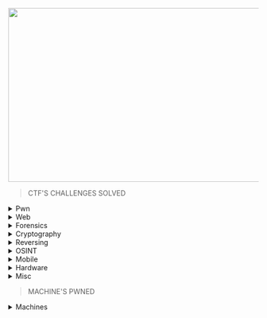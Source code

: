 <p align="center">
<img src="https://user-images.githubusercontent.com/70703371/213686933-43b20745-effa-4e3d-a091-ec0ac292018f.png" width="900" height="350">
</p>


> CTF'S CHALLENGES SOLVED

<details>
<br>
<summary> Pwn </summary>

|No.|Challenge's name|
|:-:|:--------------:|
|1. |[racecar](https://github.com/Bread-Yolk/hackthebox/blob/a814c1dfaa72a1abf52784da7ac51b469e3db73d/Categories/Pwn/racecar/README.md)|
|2. |[You know 0xDiablos](https://github.com/Bread-Yolk/hackthebox/blob/a814c1dfaa72a1abf52784da7ac51b469e3db73d/Categories/Pwn/You%20know%200xDiablos/README.md)|
|3. |[Jeeves](https://github.com/Bread-Yolk/hackthebox/blob/1c2a6a60df107c5f729c0a68cd1d4764bb921aba/Categories/Pwn/Jeeves/README.md)|
|4. |[Space pirate: Entrypoint](https://github.com/Bread-Yolk/hackthebox/blob/c79b78b6e4b55ab702583374b11a2772d7976fc5/Categories/Pwn/Space%20pirate:%20Entrypoint/README.md)|
|5. |[Reg](https://github.com/Bread-Yolk/hackthebox/blob/d88aa1b00cf41672ef139801617536ea6975210e/Categories/Pwn/Reg/README.md)|
|6. |[Space pirate: Going Deeper](https://github.com/Bread-Yolk/hackthebox/blob/99949fc45a7834dddfa5242d2de7581813344f00/Categories/Pwn/Space%20pirate:%20Going%20Deeper/README.md)|
|7. |[Bat Computer](https://github.com/Bread-Yolk/hackthebox/blob/7a0efe3bbcdc21c5b1e7ba55be02299f87d1c917/Categories/Pwn/Bat%20Computer/README.md)|
|8. |[Blacksmith](https://github.com/Bread-Yolk/hackthebox/blob/95c93c68e41d3d0820f2ea693c150933468ee482/Categories/Pwn/Blacksmith/README.md)|
|9. |[Shooting star](https://github.com/Bread-Yolk/hackthebox/blob/1d2ddc3cc0c80f0e45c777a0985b3f2fc1ed92ff/Categories/Pwn/Shooting%20star/README.md)|
|10. |[HTB Console](https://github.com/Bread-Yolk/hackthebox/blob/63d9e2d283e818dc42212c552e9b8c431c74cfea/Categories/Pwn/HTB%20Console/README.md)|
|11. |[Optimistic](https://github.com/Bread-Yolk/hackthebox/blob/e82f419e546cd71ea5e634f98d0f364253440168/Categories/Pwn/Optimistic/README.md)|
|12. |[Restaurant](https://github.com/Bread-Yolk/hackthebox/blob/13fa1153d9268bc80c2c0cb4693ccb79651e7211/Categories/Pwn/Restaurant/README.md)|


</details>


<details>
<br>
<summary> Web </summary>

|No.|Challenge's name|
|:-:|:--------------:|
|1. |[Templated](https://github.com/Bread-Yolk/hackthebox/blob/a814c1dfaa72a1abf52784da7ac51b469e3db73d/Categories/Web/Templated/README.md)|
|2. |[LoveTok](https://github.com/Bread-Yolk/hackthebox/blob/cb1ab3178ae25ac00c807a0a89dc3a2c6428270d/Categories/Web/LoveTok/README.md)|
|3. |[Phonebook](https://github.com/Bread-Yolk/hackthebox/blob/2cbf3f75fbf7fb0f6a3003be39ba2393d018ddd0/Categories/Web/Phonebook/README.md)|
|4. |[Spookifier](https://github.com/Bread-Yolk/hackthebox/blob/10f6b0f4f6b6a06aa068365c134a030a1738ed08/Categories/Web/Spookifier/README.md)|
|5. |[looking glass](https://github.com/Bread-Yolk/hackthebox/blob/614c63d770bea260f16c2559fff7b9ed97982748/Categories/Web/looking%20glass/README.md)|
|6. |[sanitize](https://github.com/Bread-Yolk/hackthebox/blob/d6ff78188af3f11a6498633746d20f5d6f798cdd/Categories/Web/sanitize/README.md)|
|7. |[baby auth](https://github.com/Bread-Yolk/hackthebox/blob/e684dd5d36f5412fae79e29a45f6de882e4da9e6/Categories/Web/baby%20auth/README.md)|
|8. |[baby BonChewerCon](https://github.com/Bread-Yolk/hackthebox/blob/eadd1da75f5141f43bb277fbb02c9231c84a0c56/Categories/Web/baby%20BoneChewerCon/README.md)|
|9. |[Full Stack Conf](https://github.com/Bread-Yolk/hackthebox/blob/b83c10cddbf740799b7d2bdc41680971a54fd108/Categories/Web/Full%20Stack%20Conf/README.md)|
|10. |[baby interdimensional internet](https://github.com/Bread-Yolk/hackthebox/blob/58384b0de7a475e13f5ba96e6a882328978887b9/Categories/Web/baby%20interdimensional%20internet/README.md)|
|11. |[Juggling facts](https://github.com/Bread-Yolk/hackthebox/blob/120cdd6fd7769ab56521d3fb662df0a589aea1fe/Categories/Web/Juggling%20facts/README.md)|
|12. |[baby nginxatsu](https://github.com/Bread-Yolk/hackthebox/blob/71cf87fbdc6a75300cfc5a58b953bb9a4709a197/Categories/Web/baby%20nginxatsu/README.md)|
|13. |[baby todo or not todo](https://github.com/Bread-Yolk/hackthebox/blob/61f7245d85401a69b151e5dbfd8156216f873cbf/Categories/Web/baby%20todo%20or%20not%20todo/README.md)|
|14. |[baby WAFfles order](https://github.com/Bread-Yolk/hackthebox/blob/651f3adb3914b817cbc092119de8f0f2f7617184/Categories/Web/baby%20WAFfles%20order/README.md)|
|15. |[BlinkerFluids](https://github.com/Bread-Yolk/hackthebox/blob/89947e8c65c9a2cb42625ad3fa45b925623aeed4/Categories/Web/BlinkerFluids/README.md)|
|16. |[]()|


</details>


<details>
<br>
<summary> Forensics </summary>

|No.|Challenge's name|
|:-:|:--------------:|
|1. |[Illumination](https://github.com/Bread-Yolk/hackthebox/blob/1b60d3d966a41da91cf9d209d4a50288a336d772/Categories/Forensics/Illumination/README.md)|
|2. |[MarketDump](https://github.com/Bread-Yolk/hackthebox/blob/0528e83d18e5713dfd1b5e2df8ab3bde7e998cdd/Categories/Forensics/MarketDump/README.md)|
|3. |[Wrong Spooky Seasaon](https://github.com/Bread-Yolk/hackthebox/blob/65b8e6281b1f666e4e01f5752f319caab509be00/Categories/Forensics/Wrong%20Spooky%20Season/README.md)|
|4. |[Marshal in the Middle](https://github.com/Bread-Yolk/hackthebox/blob/a7f559c662c94b5b1a4d9e6e5acf11e2858fdabe/Categories/Forensics/Marshal%20in%20the%20Middle/README.md)|
|5. |[Chase](https://github.com/Bread-Yolk/hackthebox/blob/d51855a03e39690f4734d0ad9cb7297efe6c5ca1/Categories/Forensics/Chase/README.md)|
|6. |[Event Horizon](https://github.com/Bread-Yolk/hackthebox/blob/407d9b37f12b71edd6281986dac1a37122cdcdbe/Categories/Forensics/Event%20Horizon/README.md)|
|7. |[Insider](https://github.com/Bread-Yolk/hackthebox/blob/0efa80d8a52f5df666727284679216bffd0cd097/Categories/Forensics/Insider/README.md)|
|8. |[Export](https://github.com/Bread-Yolk/hackthebox/blob/856a33f723e901f195787aced92a4bd0bc525752/Categories/Forensics/Export/README.md)|
|9. |[Persistence](https://github.com/Bread-Yolk/hackthebox/blob/1c0ec0afbd6ac2249b5de95b2fee0e6a2c55dcfa/Categories/Forensics/Persistence/README.md)|
|10. |[No Place To Hide](https://github.com/Bread-Yolk/hackthebox/blob/14692edf0f31388ffc0224ba826478ffdbd2ce16/Categories/Forensics/No%20Place%20To%20Hide/README.md)|
|11. |[Lure](https://github.com/Bread-Yolk/hackthebox/blob/040dae2f2d76d366998e7b3b42f4719e364eeada/Categories/Forensics/Lure/README.md)|
|12. |[Logger](https://github.com/Bread-Yolk/hackthebox/blob/8abb9e295e8a06803d860766c1e7b15feee529c4/Categories/Forensics/Logger/README.md)|
|13. |[Halloween Invitation](https://github.com/Bread-Yolk/hackthebox/blob/103059774af7efb85c9d04768a9e038ae432f4ce/Categories/Forensics/Halloween%20Invitation/README.md)|
|14. |[Peel Back The Layers](https://github.com/Bread-Yolk/hackthebox/blob/eabfe7f9ddbf138837fe9dd36acbea83fa91a4c1/Categories/Forensics/Peel%20Back%20The%20Layers/README.md)|
|15. |[Reminiscent](https://github.com/Bread-Yolk/hackthebox/blob/c6737e4f4bbbba7a43e184c5eb46a816fefbb955/Categories/Forensics/Reminiscent/README.md)|
|16. |[Intergalactic Recovery](https://github.com/Bread-Yolk/hackthebox/blob/b4f592a62e8abf0d8c8ec34acd3abcab3f411ef6/Categories/Forensics/Intergalactic%20Recovery/README.md)|
|16. |[Downgrade](https://github.com/Bread-Yolk/hackthebox/blob/a0275a7b15574ef8660e1c83fc57f9313ab60d61/Categories/Forensics/Downgrade/README.md)|
|17. |[Automation](https://github.com/Bread-Yolk/hackthebox/blob/5e9fca100f99c718d21b59ad4dacc93b90e3c817/Categories/Forensics/Automation/README.md)|
|18. |[Perseverance](https://github.com/Bread-Yolk/hackthebox/blob/f001497dfaed90a4a42009174381e9e1a0089367/Categories/Forensics/Perseverance/README.md)|
|19. |[Deadly Arthropod](https://github.com/Bread-Yolk/hackthebox/blob/8031d2cfdb01b3936fcb7f278bc1f7c855c9a5eb/Categories/Forensics/Deadly%20Arthropod/README.md)|
|20. |[Keep Tryin'](https://github.com/Bread-Yolk/hackthebox/blob/ae8b2c6b26d1d19b61b90ff9bb5df546e42965f4/Categories/Forensics/Keep%20Tryin'/README.md)|
|21. |[Strike Back](https://github.com/Bread-Yolk/hackthebox/blob/98c1f2b38620ad72b3f45095ed12184089baee9c/Categories/Forensics/Strike%20Back/README.md)|


</details>

<details>
<br>
<summary> Cryptography </summary>

|No.|Challenge's name|
|:-:|:--------------:|
|1. |[BabyEncryption](https://github.com/Bread-Yolk/hackthebox/blob/bcd0c433568098d73deb1d6563b4c360a71ae8a6/Categories/Cryptography/BabyEncryption/README.md)|
|2. |[xorxorxor](https://github.com/Bread-Yolk/hackthebox/blob/026f450d84c0006c2e27ca2fdeba503f9e27e4a1/Categories/Cryptography/xorxorxor/README.md)|
|3. |[Android in the Middle](https://github.com/Bread-Yolk/hackthebox/blob/f1080775ab4b3e0f12113879090e102f1bec52e6/Categories/Cryptography/Android-in-the-Middle/README.md)|
|4. |[Weak RSA](https://github.com/Bread-Yolk/hackthebox/blob/9c3e52e12ccc045e6b50f19425e2ccf14ca6b15e/Categories/Cryptography/Weak%20RSA/README.md)|
|5. |[Classic, yet complicated!](https://github.com/Bread-Yolk/hackthebox/blob/8493730b525986eae8995e5e669427d8f51ed557/Categories/Cryptography/Classic,%20yet%20complicated!/README.md)|
|6. |[Brainy's Cipher](https://github.com/Bread-Yolk/hackthebox/blob/c0ff79a70a1f35b0fe53c17e2ed9a18ee6a95348/Categories/Cryptography/Brainy's%20Cipher/README.md)|
|7. |[Gonna-Lift-Em-All](https://github.com/Bread-Yolk/hackthebox/blob/bd5d59da3ea8a29e6afed4986fca62731a0e096a/Categories/Cryptography/Gonna-Lift-Em-All/README.md)|



</details>


<details>
<br>
<summary> Reversing </summary>

|No.|Challenge's name|
|:-:|:--------------:|
|1. |[Impossible Password](https://github.com/Bread-Yolk/hackthebox/blob/a81c6ca2205dc6218e95081229bb352d633211e3/Categories/Reversing/Impossible%20Password/README.md)|
|2. |[Bypass](https://github.com/Bread-Yolk/hackthebox/blob/93653f7324bc03697be4294ea4feb57642293434/Categories/Reversing/Bypass/README.md)|
|3. |[Behind the Scenes](https://github.com/Bread-Yolk/hackthebox/blob/6952513424348ef3a27dbd8246e6183d807b1432/Categories/Reversing/Behind%20the%20Scenes/README.md)|
|4. |[WIDE](https://github.com/Bread-Yolk/hackthebox/blob/e311ca3b8b5e0700da560239e4d7cd3e7a525fae/Categories/Reversing/WIDE/README.md)|
|5. |[Baby RE](https://github.com/Bread-Yolk/hackthebox/blob/e5d22a3cecdd098e3982f310613e26c5f8b3655d/Categories/Reversing/Baby%20RE/README.md)|
|6. |[You Cant C Me](https://github.com/Bread-Yolk/hackthebox/blob/8c8ce88956d8b8edef2e1977e61d18aab4d1082f/Categories/Reversing/You%20Cant%20C%20Me/README.md)|
|7. |[Find The Easy Pass](https://github.com/Bread-Yolk/hackthebox/blob/67efb00b668907bd5f5bb5ddca7f41ca9028d958/Categories/Reversing/Find%20The%20Easy%20Pass/README.md)|
|8. |[Baby Crypt](https://github.com/Bread-Yolk/hackthebox/blob/10774e941c21a178e959916201fc4bd342053461/Categories/Reversing/Baby%20Crypt/README.md)|
|9. |[Ransom](https://github.com/Bread-Yolk/hackthebox/blob/bed3462da6bc1874a6e621963be1041b3682e259/Categories/Reversing/Ransom/README.md)|
|10. |[Anti Flag](https://github.com/Bread-Yolk/hackthebox/blob/76aad1501e5806a3ff1fc666ab223232f50f5afa/Categories/Reversing/Anti%20Flag/README.md)|
|11. |[Ouija](https://github.com/Bread-Yolk/hackthebox/blob/509e773686d7c001a229c1e0471ada07a625759a/Categories/Reversing/Ouija/README.md)|
|12. |[Tear Or Dear](https://github.com/Bread-Yolk/hackthebox/blob/360e7c8eaf0484c3894ab73452280e8219339400/Categories/Reversing/Tear%20Or%20Dear/README.md)|
|13. |[Rebuilding](https://github.com/Bread-Yolk/hackthebox/blob/bbbc0ef73a47a2b734b4d58bbdf84bb1dff48291/Categories/Reversing/Rebuilding/README.md)|
|14. |[Teleport](https://github.com/Bread-Yolk/hackthebox/blob/15d8c5d3143e37a8697b4b464c67ecf05418821a/Categories/Reversing/Teleport/README.md)|

</details>


<details>
<br>
<summary> OSINT </summary>

|No.|Challenge's name|
|:-:|:--------------:|
|1. |[Easy Phish](https://github.com/Bread-Yolk/hackthebox/blob/9757e2b02c396666792cdab691fe53a009b491f6/Categories/OSINT/Easy%20Phish/README.md)|
|2. |[Infiltration](https://github.com/Bread-Yolk/hackthebox/blob/24851cd3a6e4b5a203531b796dfe9ffe1c5a1e7a/Categories/OSINT/Infiltration/README.md)|
|3. |[Money Flowz](https://github.com/Bread-Yolk/hackthebox/blob/f9f661605faedaf8db8f0c44e3da13d98571f2e1/Categories/OSINT/Money%20Flowz/README.md)|
|4. |[Missing in Action](https://github.com/Bread-Yolk/hackthebox/blob/0b46ee97a600501b2ac314895edae541efacab46/Categories/OSINT/Missing%20in%20Action/README.md)|
|5. |[ID Exposed](https://github.com/Bread-Yolk/hackthebox/blob/2347dd7cc5ad7acaf05c53f64122fa0eb92eeef0/Categories/OSINT/ID%20Exposed/README.md)|


</details>


</details>

<details>
<br>
<summary> Mobile </summary>

|No.|Challenge's name|
|:-:|:--------------:|
|1. |[Cat](https://github.com/Bread-Yolk/hackthebox/blob/91d6b2978e8b7bbbcb40e4584ce41553b1319eda/Categories/Mobile/Cat/README.md)|
|2. |[Don't Overreact](https://github.com/Bread-Yolk/hackthebox/blob/da68aa0e7ddbf381db40bfd347ba7d088c15aca5/Categories/Mobile/Don't%20Overreact/README.md)|
|3. |[APKey](https://github.com/Bread-Yolk/hackthebox/blob/493680037cc2b223289b09c9d4ad543d1947c6f8/Categories/Mobile/APKey/README.md)|




</details>


<details>
<br>
<summary> Hardware </summary>

|No.|Challenge's name|
|:-:|:--------------:|
|1. |[Debugging Interface](https://github.com/Bread-Yolk/hackthebox/blob/7f2a35f3a586db14f6867c53ca20f250fba6b016/Categories/Hardware/Debugging%20Interface/README.md)|


</details>



<details>
<br>
<summary> Misc </summary>

|No.|Challenge's name|
|:-:|:--------------:|
|1. |[Canvas](https://github.com/Bread-Yolk/hackthebox/blob/90db8bbdcc304afd6aded628c6c1e77fba194dfc/Categories/Misc/Canvas/README.md)|
|2. |[fs0ciety](https://github.com/Bread-Yolk/hackthebox/blob/e3e9ac82c2f6e37d176369a4805c590616ebe978/Categories/Misc/fs0ciety/README.md)|
|3. |[Milkshake](https://github.com/Bread-Yolk/hackthebox/blob/e46700d906db46f0a9b855fc22eee52b3169e08f/Categories/Misc/Milkshake/README.md)|
|4. |[Hackerman](https://github.com/Bread-Yolk/hackthebox/blob/931d5d96d85c778dcf1491dde5b56917ac9f0dda/Categories/Misc/Hackerman/README.md)|
|5. |[0ld is g0ld](https://github.com/Bread-Yolk/hackthebox/blob/166ef91a077d4678087cd524788ad90e3733d4c8/Categories/OSINT/0ld%20is%20g0ld/README.md)|
|6. |[Da Vinci](https://github.com/Bread-Yolk/hackthebox/blob/9641a31811afeb4c9990edf15d41cc080725399d/Categories/Misc/Da%20Vinci/README.md)|
|7. |[Art](https://github.com/Bread-Yolk/hackthebox/blob/93eeedfe96070a35b1eba4e60a825dbbce0eb36f/Categories/Misc/Art/README.md)|
|8. |[misDIRection](https://github.com/Bread-Yolk/hackthebox/blob/2e27902e1fa55bbd8b6a8ab5cf8d4aae6b1f24eb/Categories/Misc/misDIRection/README.md)|
|9. |[Emdee five for life](https://github.com/Bread-Yolk/hackthebox/blob/9deb6ae692170251e3835b655b78fe30b79b1672/Categories/Misc/Emdee%20five%20for%20life/README.md)|
|10. |[The secret of a Queen](https://github.com/Bread-Yolk/hackthebox/blob/2b9c778cdf51f9aa67292cc75ce007b338526254/Categories/Misc/The%20secret%20of%20%20a%20Queen/README.md)|
|11. |[Eternal Loop](https://github.com/Bread-Yolk/hackthebox/blob/371b094e2c225f4e90cc8037c3f1fab5c60227b3/Categories/Misc/Eternal%20Loop/README.md)|


</details>


> MACHINE'S PWNED


<details>
<br>
<summary> Machines </summary>

|No.|Challenge's name|
|:-:|:--------------:|
|1. |[Blue](https://github.com/Bread-Yolk/hackthebox/blob/bc10bf7a582cfe3264032b6c1a2b6b08fc7be653/Categories/Machines/Blue/README.md)|
|2. |[Jerry](https://github.com/Bread-Yolk/hackthebox/blob/bc10bf7a582cfe3264032b6c1a2b6b08fc7be653/Categories/Machines/Jerry/README.md)|
|3. |[Lame](https://github.com/Bread-Yolk/hackthebox/blob/bc10bf7a582cfe3264032b6c1a2b6b08fc7be653/Categories/Machines/Lame/README.md)|
|4. |[Netmon](https://github.com/Bread-Yolk/hackthebox/blob/bc10bf7a582cfe3264032b6c1a2b6b08fc7be653/Categories/Machines/Netmon/README.md)|
|5. |[Photobomb](https://github.com/Bread-Yolk/hackthebox/blob/bc10bf7a582cfe3264032b6c1a2b6b08fc7be653/Categories/Machines/Photobomb/README.md)|
|6. |[Precious](https://github.com/Bread-Yolk/hackthebox/blob/bc10bf7a582cfe3264032b6c1a2b6b08fc7be653/Categories/Machines/Precious/README.md)|
|7. |[Shoppy](https://github.com/Bread-Yolk/hackthebox/blob/bc10bf7a582cfe3264032b6c1a2b6b08fc7be653/Categories/Machines/Shoppy/README.md)|


</details>



